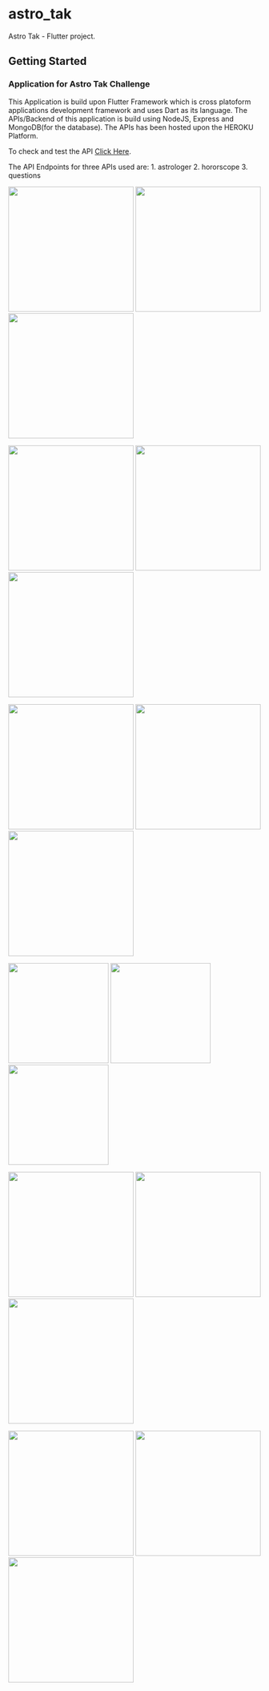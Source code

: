 # astro_tak

Astro Tak - Flutter project.

## Getting Started

### Application for Astro Tak Challenge

This Application is build upon Flutter Framework which is cross platoform applications development framework and uses Dart as its language.
The APIs/Backend of this application is build using NodeJS, Express and MongoDB(for the database).
The APIs has been hosted upon the HEROKU Platform.

To check and test the API [Click Here](https://astro-tak-api.herokuapp.com/).

The API Endpoints for three APIs used are: 1. astrologer
                                           2. hororscope
                                           3. questions
 
<p float="center">
  <img src="https://user-images.githubusercontent.com/44332209/134979034-723e143a-1161-420b-b5bc-f811d757af9e.jpg" width="250" />
  <img src="https://user-images.githubusercontent.com/44332209/134979314-cf0ee668-34c0-4421-8854-81053e5a2293.jpg" width="250" /> 
  <img src="https://user-images.githubusercontent.com/44332209/134979358-990aa2f4-ceb6-4b6a-aca9-46da9cf0c5cf.jpg" width="250" />
</p>

<p float="center">
  <img src="https://user-images.githubusercontent.com/44332209/134979406-cfae2e71-a001-444d-85a3-ed5e9cf4b88e.jpg" width="250" />
  <img src="https://user-images.githubusercontent.com/44332209/134979413-f9c8cf63-0c28-4c2e-ae1e-7e0b2bb7811d.jpg" width="250" /> 
  <img src="https://user-images.githubusercontent.com/44332209/134979415-7aa6f9eb-326a-45b2-9969-6f70799f6445.jpg" width="250" />
</p>

<p float="center">
  <img src="https://user-images.githubusercontent.com/44332209/134979418-b7c904af-eba7-4226-b27e-963237718bdc.jpg" width="250" />
  <img src="https://user-images.githubusercontent.com/44332209/134979419-c516e44a-5dde-4873-9936-d1872474c28e.jpg" width="250" /> 
  <img src="https://user-images.githubusercontent.com/44332209/134979422-94176723-cebd-450f-b953-b1b52b20f01b.jpg" width="250" />
</p>

<p float="center">
  <img src="https://user-images.githubusercontent.com/44332209/134979427-5fe4de0e-018a-4e7f-b865-f54c384df952.jpg" width="200" />
  <img src="https://user-images.githubusercontent.com/44332209/134979430-ee9b9480-878e-49d2-8c44-13236de9abaa.jpg" width="200" /> 
  <img src="https://user-images.githubusercontent.com/44332209/134979432-d07dca12-aae5-4ae9-be5c-cfeab06d2735.jpg" width="200" />
</p>

<p float="center">
  <img src="https://user-images.githubusercontent.com/44332209/134979435-2758482c-60d0-4863-b05b-a3d2acddd773.jpg" width="250" />
  <img src="https://user-images.githubusercontent.com/44332209/134979437-ce342f43-d4a6-49fc-940f-0224fe6e5af7.jpg" width="250" /> 
  <img src="https://user-images.githubusercontent.com/44332209/134979432-d07dca12-aae5-4ae9-be5c-cfeab06d2735.jpg" width="250" />
</p>

<p float="center">
  <img src="https://user-images.githubusercontent.com/44332209/134979443-a69777a9-835b-4857-90e5-d2988c2ea29c.jpg" width="250" />
  <img src="https://user-images.githubusercontent.com/44332209/134979446-ce50d013-58de-4e5b-9110-bc79edeb0ee5.jpg" width="250" /> 
  <img src="https://user-images.githubusercontent.com/44332209/134979451-685c1f0e-203b-40cb-a8e8-06a5c348d6af.jpg" width="250" />
</p>


 





